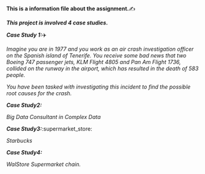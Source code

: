**This is a information file about the assignment.**:writing_hand:

***This project is involved 4 case studies.***

***Case Study 1:***:airplane:

*Imagine you are in 1977 and you work as an air crash investigation officer on the Spanish island of Tenerife. You receive some bad news that two Boeing 747 passenger jets, KLM Flight 4805 and Pan Am Flight 1736, collided on the runway in the airport, which has resulted in the death of 583 people.*
 
*You have been tasked with investigating this incident to find the possible root causes for the crash.*

***Case Study2:***

*Big Data Consultant in Complex Data*

***Case Study3:***:supermarket_store:

*Starbucks*

***Case Study4:***

*WalStore Supermarket chain.*

